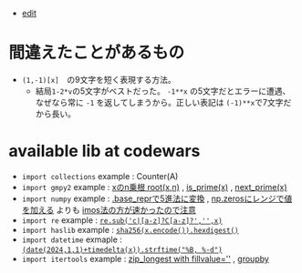 <link rel="stylesheet" type="text/css" href="/assets/css/styles.css">

* [edit](https://github.com/jamad/jamad.github.io/tree/master/_posts)

# 間違えたことがあるもの
*  `(1,-1)[x]`　の9文字を短く表現する方法。
    *  結局`1-2*v`の5文字がベストだった。 `-1**x` の5文字だとエラーに遭遇、なぜなら常に `-1` を返してしまうから。正しい表記は `(-1)**x`で7文字だから長い。

# available lib at codewars 

* `import collections` example :  Counter(A)
* `import gmpy2`  example : [xのn乗根 root(x,n)](https://www.codewars.com/kata/reviews/572af8eb9e69bf1329000036/groups/65b02c5766e84700012b952f)  , [is_prime(x)](https://www.codewars.com/kata/reviews/6117f77c0c70a70001ae2313/groups/611824f1497d5e0001725ef1) , [next_prime(x)](https://www.codewars.com/kata/reviews/6117f77c0c70a70001ae2313/groups/61f8e2aa398ead00015bb9e2)
* `import numpy` example : [.base_reprで5進法に変換](https://atcoder.jp/contests/abc336/submissions/49343419) , [np.zerosにレンジで値を加える](https://atcoder.jp/contests/abc338/submissions/49767251) よりも [imos法の方が速かったので注意](https://atcoder.jp/contests/abc338/submissions/49771980)
* `import re` example : [`re.sub('c|[a-z]?C[a-z]?','',x)`](https://www.codewars.com/kata/reviews/62b769aaef340600014f7f3a/groups/64a69b6dfbed130001b5bae1)
* `import haslib` example : [`sha256(x.encode()).hexdigest()`](https://www.codewars.com/kata/reviews/587fb72807076d73c200068a/groups/588752311fe4490415000261)
* `import datetime` exmaple : [`(date(2024,1,1)+timedelta(x)).strftime("%B, %-d")`](https://www.codewars.com/kata/reviews/602d5f49265b840001f3ca4d/groups/6030b82e99b32b0001557fea)
* `import itertools` example : [zip_longest with fillvalue=''](https://www.codewars.com/kata/reviews/6274c394871b6200017aefd2/groups/6274dd3af229f5000178ed96) , [groupby](https://www.codewars.com/kata/reviews/63617a951a7c220001edfeba/groups/63b612398bc05e00011695a0)
